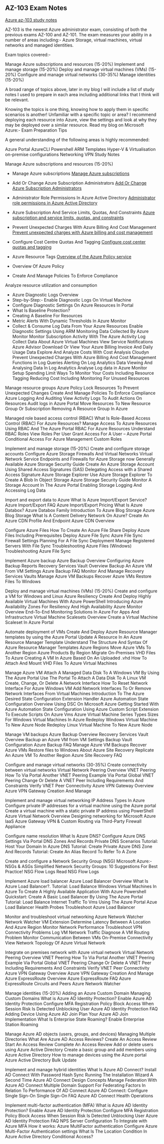 ## AZ-103 Exam Notes

[Azure az-103 study notes]("https://thomasthornton.cloud/2019/05/07/microsoft-azure-exam-az-103-study-notes/")

AZ-103 is the newest Azure administrator exam, consisting of both the previous exams AZ-100 and AZ-101. The exam measures your ability in a number of areas including:- Azure Storage, virtual machines, virtual networks and managed identities.

Exam topics covered:-

Manage Azure subscriptions and resources (15-20%)
Implement and manage storage (15-20%)
Deploy and manage virtual machines (VMs) (15-20%)
Configure and manage virtual networks (30-35%)
Manage identities (15-20%)

A broad range of topics above, later in my blog I will include a list of study notes I used to prepare in each area including additional links that I think will be relevant.

Knowing the topics is one thing, knowing how to apply them in specific scenarios is another! Unfamiliar with a specific topic or area? I recommend deploying each resource into Azure, view the settings and look at why they may be deployed over a similar resource. Read my blog on Microsoft Azure:- Exam Preparation Tips

A general understanding of the following areas is highly recommended:

Azure Portal
AzureCLI
Powershell
ARM Templates
Hyper-V & Virtualisation on-premise configurations
Networking
VPN
Study Notes

Manage Azure subscriptions and resources (15-20%)

+ Manage Azure subscriptions [Manage Azure subscriptions]("https://docs.microsoft.com/en-us/azure/billing")
+ Add Or Change Azure Subscription Administrators [Add Or Change Azure Subscription Administrators]("https://docs.microsoft.com/en-us/azure/active-directory/users-groups-roles/directory-assign-admin-roles")
+ Administrator Role Permissions In Azure Active Directory [Administrator role permissions in Azure Active Directory]("https://docs.microsoft.com/en-us/azure/active-directory/users-groups-roles/directory-assign-admin-roles")
+ Azure Subscription And Service Limits, Quotas, And Constraints [Azure subscription and service limits, quotas, and constraints]("https://docs.microsoft.com/en-us/azure/azure-subscription-service-limits")
+ Prevent Unexpected Charges With Azure Billing And Cost Management [Prevent unexpected charges with Azure billing and cost management]("https://docs.microsoft.com/en-us/azure/billing/billing-getting-started")
+ Configure Cost Centre Quotas And Tagging [Configure cost center quotas and tagging]("https://www.linkedin.com/learning/azure-administration-manage-subscriptions-and-resources/configure-cost-center-quotas-and-tagging")
+ Azure Resource Tags [Overview of the Azure Policy service]("https://docs.microsoft.com/en-us/azure/governance/policy/overview")

+ Overview Of Azure Policy
+ Create And Manage Policies To Enforce Compliance

Analyze resource utilization and consumption

+ Azure Diagnostic Logs Overview
+ Step-by-Step:- Enable Diagnostic Logs On Virtual Machine
+ Configure Diagnostic Settings On Azure Resources In Portal
+ What Is Baseline Protection?
+ Creating A Baseline For Resources
+ Metric Alerts With Dynamic Thresholds In Azure Monitor 
+ Collect & Consume Log Data From Your Azure Resources
Enable Diagnostic Settings Using ARM
Monitoring Data Collected By Azure Monitor
Monitor Subscription Activity With The Azure Activity Log
Collect Data About Azure Virtual Machines
View Service Notifications
Azure Advisor 
Download Or View Your Azure Billing Invoice And Daily Usage Data 
Explore And Analyze Costs With Cost Analysis 
Cloudyn
Prevent Unexpected Charges With Azure Billing And Cost Management
Functions in Log Queries
Alerting On Log Analytics Data 
Viewing And Analysing Data In Log Analytics 
Analyse Log data in Azure Monitor
Setup Spending Limit
Ways To Monitor Your Costs Including Resource Tagging
Reducing Cost Including Monitoring For Unused Resources

Manage resource groups
Azure Policy
Lock Resources To Prevent Unexpected Changes 
Create And Manage Policies To Enforce Compliance 
Azure Logging And Auditing
View Activity Logs To Audit Actions On Resources 
Audit logs in Azure Portal
Move Resources To New Resource Group Or Subscription 
Removing A Resource Group In Azure

Managed role based access control (RBAC)
What Is Role-Based Access Control (RBAC) For Azure Resources? 
Manage Access To Azure Resources Using RBAC And The Azure Portal
RBAC For Azure Resources
Understand RBAC Roles
View Roles Per User
Grant Access For A User – Azure Portal
Conditional Access For Azure Management
Custom Roles 

Implement and manage storage (15-20%)
Create and configure storage accounts
Configure Azure Storage Firewalls And Virtual Networks 
Virtual Network Service Endpoints and Firewalls for Azure Storage now Generally Available 
Azure Storage Security Guide 
Create An Azure Storage Account
Using Shared Access Signatures (SAS) 
Delegating Access with a Shared Access Signature 
Azure Storage Explorer
Use Azure Storage Explorer To Create A Blob In Object Storage
Azure Storage Security Guide 
Monitor A Storage Account In The Azure Portal 
Enabling Storage Logging And Accessing Log Data

Import and export data to Azure
What Is Azure Import/Export Service? 
Azure Import/Export FAQ
Azure Import/Export Pricing
What Is Azure Databox?
Azure Databox Family
Introduction To Azure Blog Storage
Azure Blog Storage
What Is A Content Delivery Network On Azure?
Create An Azure CDN Profile And Endpoint
Azure CDN Overview

Configure Azure Files
How To Create An Azure File Share
Deploy Azure Files Including Prerequisites 
Deploy Azure File Sync
Azure File Sync Firewall Settings
Planning For A File Sync Deployment
Manage Registered Servers With File Sync
Troubleshooting Azure Files (Windows)
Troubleshooting Azure File Sync

Implement Azure backup
Azure Backup Overview
Configuring Azure Backup Reports
Recovery Services Vault Overview
Backup An Azure VM From VM Settings
Azure Backup FAQ
Monitor And Manage Recovery Services Vaults
Manage Azure VM Backups
Recover Azure VMs
Restore Files To Windows

Deploy and manage virtual machines (VMs) (15-20%)
Create and configure a VM for Windows and Linux
Azure Resiliency 
Create And Deploy Highly Available Virtual Machines With Azure PowerShell 
Introducing Azure Availability Zones For Resiliency And High Availability 
Azure Monitor Overview
End-To-End Monitoring Solutions In Azure For Apps And Infrastructure
Virtual Machine Scalesets Overview
Create a Virtual Machine Scaleset In Azure Portal

Automate deployment of VMs
Create And Deploy Azure Resource Manager templates by using the Azure Portal
Update A Resource In An Azure Resource Manager Template
Understand The Structure And Syntax Of Azure Resource Manager Templates 
Azure Regions
Move Azure VMs To Another Region
Azure Products By Region
Migrate On-Premises VHD Files To Azure
Creating A VM In Azure Based On An Uploaded .vhd 
How To Attach And Mount VHD Files To Azure Virtual Machines

Manage Azure VM
Attach A Managed Data Disk To A Windows VM By Using The Azure Portal 
Use The Portal To Attach A Data Disk To A Linux VM 
Create, Change, Or Delete A Network Interface 
How To Reset Network Interface For Azure Windows VM 
Add Network Interfaces To Or Remove Network Interfaces From Virtual Machines 
Introduction To The Azure Desired State Configuration Extension Handler 
Azure Automation State Configuration Overview 
Using DSC On Microsoft Azure 
Getting Started With Azure Automation State Configuration 
Using Azure Custom Script Extension To Execute Scripts On Azure Vms
Azure Virtual Machine Series Types
Sizes For Windows Virtual Machines In Azure 
Redeploy Windows Virtual Machine To New Azure Node 
Redeploy Linux Virtual Machine To New Azure Node

Manage VM backups
Azure Backup Overview
Recovery Services Vault Overview
Backup an Azure VM from VM Settings
Backup Vault Configuration 
Azure Backup FAQ
Manage Azure VM Backups
Recover Azure VMs
Restore files to Windows
About Azure Site Recovery
Replicate An Azure VM To Another Region 
Azure Site Recovery FAQ

Configure and manage virtual networks (30-35%)
Create connectivity between virtual networks
Virtual Network Peering Overview
VNET Peering How To Via Portal
Another VNET Peering Example Via Portal
Global VNET Peering
Change Or Delete A VNET Peer Including Requirements And Constraints
Verify VNET Peer Connectivity
Azure VPN Gateway Overview
Azure VPN Gateway Creation And Manage

Implement and manage virtual networking
IP Address Types In Azure
Configure private IP addresses for a virtual machine using the Azure portal 
Create a virtual machine with a static private IP address using PowerShell 
Azure Virtual Network Overview 
Designing networking for Microsoft Azure IaaS 
Azure Gateway VPN & Custom Routing via Third-Party Firewall Appliance

Configure name resolution
What Is Azure DNS?
Configure Azure DNS Settings Via Portal
DNS Zones And Records
Private DNS Scenarios
Tutorial: Host Your Domain In Azure DNS
Tutorial: Create Private Azure DNS Zone And Records
Tutorial: Create An Alias Record To Refer To A Zone

Create and configure a Network Security Group (NSG)
Microsoft Azure:- NSGs & ASGs Simplified
Network Security Groups: 10 Suggestions For Best Practice! 
NSG Flow Logs
Read NSG Flow Logs 


Implement Azure load balancer
Azure Load Balancer Overview
What Is Azure Load Balancer?.
Tutorial: Load Balance Windows Virtual Machines In Azure To Create A Highly Available Application With Azure Powershell 
Quickstart: Create A Basic Load Balancer By Using The Azure Portal 
Tutorial: Load Balance Internet Traffic To Vms Using The Azure Portal 
Azue Load Balancer Health Probes
Troubleshoot Azure Load Balancer

Monitor and troubleshoot virtual networking
Azure Network Watcher 
Network Watcher VM Extension
Determine Latency Between A Location And Azure Region
Monitor Network Performance
Troubleshoot VPN Connectivity Problems
Log VM Network Traffic
Diagnose A VM Routing Problem
Monitor Communication Between VMs
On-Premise Connectivity 
View Network Topology Of Azure Virtual Network

Integrate on premises network with Azure virtual network
Virtual Network Peering Overview
VNET Peering How To Via Portal
Another VNET Peering Example Via Portal
Global VNET Peering
Change Or Delete A VNET Peer Including Requirements And Constraints
Verify VNET Peer Connectivity
Azure VPN Gateway Overview
Azure VPN Gateway Creation And Manage
Azure ExpressRoute Overview
Azure ExpressRoute FAQ
Azure ExpressRoute Circuits and Peers
Azure Network Watcher

Manage identities (15-20%)
Adding an Azure Custom Domain
Managing Custom Domains 
What is Azure AD Identity Protection?
Enable Azure AD Identity Protection
Configure MFA Registration Policy
Block Access When Session Risk Is Detected
Unblocking User
Azure AD Identity Protection FAQ 
Adding Device Using Azure AD Join
Plan Your Azure AD Join Implementation
What Is Enterprise State Roaming?
Enable Enterprise Station Roaming 

Manage Azure AD objects (users, groups, and devices)
Managing Multiple Directories
What Are Azure AD Access Reviews?
Create An Access Review
Start An Access Review
Complete An Access Review 
Add or delete users using Azure Active Directory 
Create a basic group and add members using Azure Active Directory 
How to manage devices using the Azure portal 
Azure Active Directory Bulk Update

Implement and manage hybrid identities
What Is Azure AD Connect?
Install AD Connect With Password Hash Sync
Running The Installation Wizard A Second Time
Azure AD Connect Design Concepts
Manage Federation With Azure AD Connect
Multiple Domain Support For Federating
Factors In Relation To Performance Of AD Connect
Azure AD Connect: Configure Single Sign-On
Single Sign-On FAQ
Azure AD Connect Health Operations

Implement multi-factor authentication (MFA)
What is Azure AD Identity Protection?
Enable Azure AD Identity Protection
Configure MFA Registration Policy
Block Access When Session Risk Is Detected
Unblocking User
Azure AD Identity Protection FAQ
NPS Server Configuration To Integrate with Azure MFA 
How it works: Azure MultiFactor authentication
Configure Azure Multi-Factor Authentication settings 
What Is The Location Condition In Azure Active Directory Conditional Access?